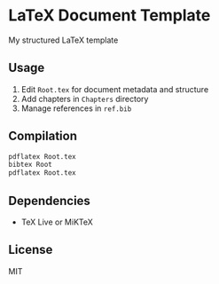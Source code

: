 # LaTeX Document Template

My structured LaTeX template

## Usage

1. Edit `Root.tex` for document metadata and structure
2. Add chapters in `Chapters` directory
3. Manage references in `ref.bib`

## Compilation

```bash
pdflatex Root.tex
bibtex Root
pdflatex Root.tex
```

## Dependencies

- TeX Live or MiKTeX

## License

MIT
